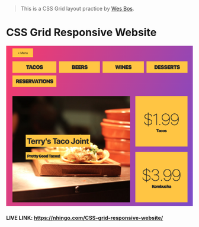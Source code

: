 > This is a CSS Grid layout practice by [Wes Bos](https://github.com/wesbos).

# CSS Grid Responsive Website

<img src="images/shortcut.png">

#### LIVE LINK: https://nhingo.com/CSS-grid-responsive-website/




